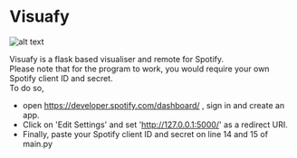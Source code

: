 # Visuafy

![alt text](https://i.ibb.co/0FSbn1G/Gradient.png)

Visuafy is a flask based visualiser and remote for Spotify.  
Please note that for the program to work, you would require your own Spotify client ID and secret.  
To do so,  
- open https://developer.spotify.com/dashboard/ , sign in and create an app.  
- Click on 'Edit Settings' and set 'http://127.0.0.1:5000/' as a redirect URI.  
- Finally, paste your Spotify client ID and secret on line 14 and 15 of main.py  
